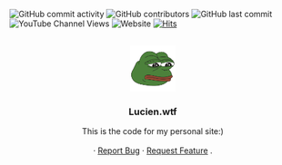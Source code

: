 ![GitHub commit activity](https://img.shields.io/github/commit-activity/y/okpeach/www)
![GitHub contributors](https://img.shields.io/github/contributors/okpeach/www)
![GitHub last commit](https://img.shields.io/github/last-commit/okpeach/www)
![YouTube Channel Views](https://img.shields.io/youtube/channel/views/UCSj5M14XFoQnDsgs5LLOQ5g?style=social)
![Website](https://img.shields.io/website?down_color=red&down_message=offline&up_color=green&up_message=online&url=https%3A%2F%2Funlucky.life%2F)
[![Hits](https://hits.seeyoufarm.com/api/count/incr/badge.svg?url=https%3A%2F%2Funlucky.life&count_bg=%2379C83D&title_bg=%23555555&icon=gnubash.svg&icon_color=%23E7E7E7&title=Hits&edge_flat=false)](https://hits.seeyoufarm.com)


<!-- PROJECT LOGO -->
<br />
<div align="center">
  <a href="https://github.com/github_username/repo_name">
    <img src="images/favicon.png" alt="Logo" width="80" height="80">
  </a>

<h3 align="center">Lucien.wtf</h3>

  <p align="center">
    This is the code for my personal site:) 
    <br />
    <br />
    ·
    <a href="https://github.com/github_username/repo_name/issues">Report Bug</a>
    ·
    <a href="https://github.com/github_username/repo_name/issues">Request Feature</a>
    .
  </p>
</div>
